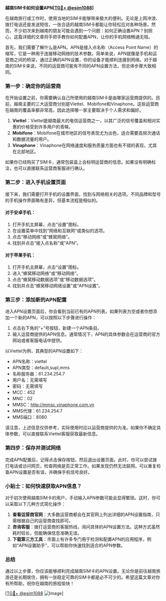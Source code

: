 **越南SIM卡如何设置APN[[TG💪+ @esim1088](https://t.me/s/esim1088)]**

在越南旅行或工作时，使用当地的SIM卡能够带来极大的便利。无论是上网冲浪、拨打电话还是发送短信，一张合适的越南SIM卡都能让你轻松应对各种场景。然而，不少初次来到越南的朋友可能会遇到一个问题：如何正确设置APN？别担心，这篇详细的文章将手把手教你如何配置APN，让你的手机网络畅通无阻。

首先，我们需要了解什么是APN。APN是接入点名称（Access Point Name）的缩写，它是一种用于连接移动网络的技术参数。简单来说，APN就像是手机和运营商之间的桥梁，通过正确的APN设置，你的设备才能顺利连接到网络。对于越南的SIM卡来说，不同的运营商可能有不同的APN设置方法，但总体步骤大致相同。

### 第一步：确定你的运营商

在开始设置之前，你需要确认自己所使用的越南SIM卡是由哪家运营商提供的。目前，越南主要的三大运营商分别是Viettel、Mobifone和Vinaphone。这些运营商在越南的覆盖率都非常高，因此选择哪一家主要取决于个人需求和偏好。

1. **Viettel**：Viettel是越南最大的电信运营商之一，以其广泛的信号覆盖和相对实惠的价格受到许多用户的青睐。
2. **Mobifone**：Mobifone在城市地区的信号表现尤为出色，适合需要高频次通话和数据流量的用户。
3. **Vinaphone**：Vinaphone在网络速度和服务质量方面也有不错的表现，尤其在北部地区。

如果你已经购买了SIM卡，通常包装盒上会标明运营商的信息。如果没有明确标注，也可以直接联系运营商客服进行确认。

### 第二步：进入手机设置页面

接下来，我们需要打开手机的设置界面，找到与网络相关的选项。不同品牌和型号的手机操作界面略有差异，但基本流程是相似的。

#### 对于安卓手机：
1. 打开手机主屏幕，点击“设置”图标。
2. 在设置菜单中找到“网络和互联网”或类似的选项。
3. 点击“移动网络”或“蜂窝网络”。
4. 找到并点击“接入点名称”或“APN”。

#### 对于苹果手机：
1. 打开手机主屏幕，点击“设置”图标。
2. 进入“蜂窝移动网络”或“移动网络”。
3. 点击“蜂窝移动数据选项”或“移动数据选项”。
4. 找到并点击“蜂窝移动网络设置”或“APN设置”。

### 第三步：添加新的APN配置

进入APN设置页面后，你会看到当前已有的APN列表。如果列表为空或者你想添加一个新的APN，可以按照以下步骤进行操作：

1. 点击右下角的“+”号按钮，新建一个APN条目。
2. 输入运营商提供的APN信息。通常情况下，APN的具体参数会在运营商的官方网站或者客服电话中提供。

以Viettel为例，其典型的APN设置如下：
- APN名称：viettel
- APN类型：default,supl,mms
- 名称服务器：61.234.254.7
- 用户名：无需填写
- 密码：无需填写
- MCC：452
- MNC：02
- MMSC：http://mmsc.vinaphone.com.vn
- MMS代理：61.234.254.7
- MMS端口：8080

请注意，上述信息仅供参考，实际使用时应以运营商提供的为准。如果你不确定具体参数，可以直接联系Viettel客服获取最新信息。

### 第四步：保存并测试网络

完成APN配置后，记得点击保存按钮，然后退出设置页面。此时，你可以尝试拨打电话或访问网页，检查网络是否正常工作。如果发现仍然无法联网，可以重复检查APN设置是否有误，并确保手机信号良好。

### 小贴士：如何快速获取APN信息？

对于初次使用越南SIM卡的用户，手动输入APN参数可能会显得繁琐。这时，你可以采取以下几种方式简化操作：

1. **查看运营商官网**：大多数运营商都会在其官网上列出详细的APN设置指南，只需根据自己的运营商查找即可。
2. **咨询客服**：拨打运营商的客服热线，询问具体的APN设置方法。这种方式虽然耗时较长，但能确保信息准确无误。
3. **下载第三方工具**：市面上有许多专门用于检测和配置APN的应用程序，例如“APN设置助手”，可以帮助你快速找到适合的APN参数。

### 总结

通过以上步骤，你应该能够顺利完成越南SIM卡的APN设置。无论你是前往越南旅游还是长期居住，拥有一张稳定可靠的SIM卡都是必不可少的。希望这篇文章对你有所帮助，祝你在越南的旅程愉快！

[[TG💪+ @esim1088](https://t.me/s/esim1088) ![Image](https://i.postimg.cc/4NQfJmqS/Snipaste-2025-05-13-00-14-12.png)]
